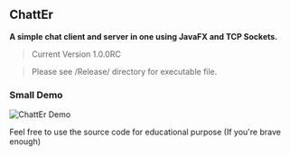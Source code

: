 ## ChattEr

**A simple chat client and server in one using JavaFX and TCP Sockets.**

> Current Version 1.0.0RC

> Please see /Release/ directory for executable file.



### Small Demo

![ChattEr Demo]({{site.baseurl}}/ChattEr/chatter_gif.gif)



Feel free to use the source code for educational purpose (If you're brave enough)

